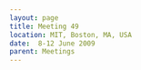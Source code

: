 ```yaml
---
layout: page
title: Meeting 49
location: MIT, Boston, MA, USA
date:  8-12 June 2009
parent: Meetings
---
```

